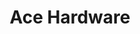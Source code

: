 ---
title: "Ace Hardware"
url: /rapid-city/ace-hardware-east-saint-patrick-street/
shop: Baumarkt
---